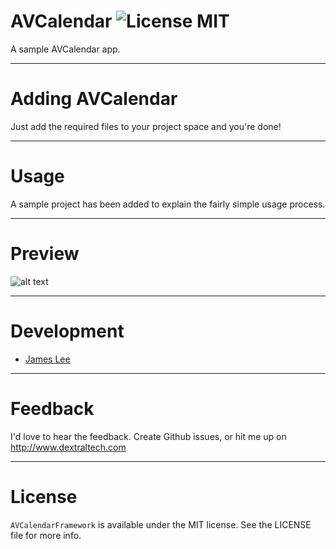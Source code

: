 # AVCalendar ![License MIT](https://go-shields.herokuapp.com/license-MIT-blue.png)
A sample AVCalendar app.

---
# Adding AVCalendar

Just add the required files to your project space and you're done!

---

# Usage

A sample project has been added to explain the fairly simple usage process.

---
# Preview

![alt text](https://raw.githubusercontent.com/James/AVCalendar/master/AVCalendarSample/AVCalendarSample/Screenshot.png)

---

# Development

* [James Lee](https://github.com/James)

---

# Feedback
I'd love to hear the feedback. Create Github issues, or hit me up on http://www.dextraltech.com

---

# License
`AVCalendarFramework` is available under the MIT license. See the LICENSE file for more info.

